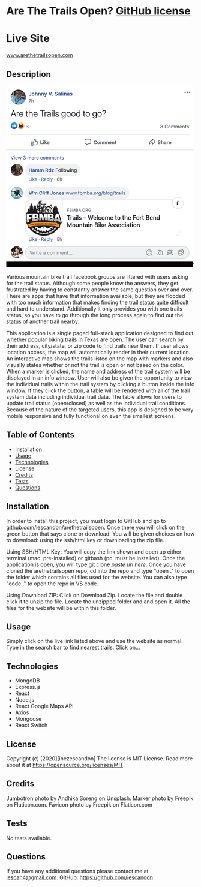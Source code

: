 # Are The Trails Open? [GitHub license](https://img.shields.io/badge/license-MIT%20License-blue.svg)

# Live Site

www.arethetrailsopen.com

## Description

![Alt Text](./readme-trails.gif)`

Various mountain bike trail facebook groups are littered with users asking for the trail status. Although some people know the answers, they get frustrated by having to constantly answer the same question over and over. There are apps that have that information available, but they are flooded with too much information that makes finding the trail status quite difficult and hard to understand. Additionally it only provides you with one trails status, so you have to go through the long process again to find out the status of another trail nearby.

This application is a single paged full-stack application designed to find out whether popular biking trails in Texas are open. The user can search by their address, city/state, or zip code to find trails near them. If user allows location access, the map will automatically render in their current location. An interactive map shows the trails listed on the map with markers and also visually states whether or not the trail is open or not based on the color. When a marker is clicked, the name and address of the trail system will be displayed in an info window. User will also be given the opportunity to view the individual trails within the trail system by clicking a button inside the info window. If they click the button, a table will be rendered with all of the trail system data including individual trail data. The table allows for users to update trail status (open/closed) as well as the individual trail conditions. Because of the nature of the targeted users, this app is designed to be very mobile responsive and fully functional on even the smallest screens.

## Table of Contents

- [Installation](#installation)
- [Usage](#usage)
- [Technologies](#technologies)
- [License](#license)
- [Credits](#credits)
- [Tests](#tests)
- [Questions](#questions)

## Installation

In order to install this project, you must login to GitHub and go to github.com/iescandon/arethetrailsopen. Once there you will click on the green button that says clone or download. You will be given choices on how to download: using the ssh/html key or downloading the zip file.

Using SSH/HTML Key: You will copy the link shown and open up either terminal (mac: pre-installed) or gitbash (pc: must be installed). Once the application is open, you will type git clone _paste url here_. Once you have cloned the arethetrailsopen repo, cd into the repo and type "open ." to open the folder which contains all files used for the website. You can also type "code ." to open the repo in VS code.

Using Download ZIP: Click on Download Zip. Locate the file and double click it to unzip the file. Locate the unzipped folder and and open it. All the files for the website will be within this folder.

## Usage

Simply click on the live link listed above and use the website as normal. Type in the search bar to find nearest trails. Click on...

## Technologies

- MongoDB
- Express.js
- React
- Node.js
- React Google Maps API
- Axios
- Mongoose
- React Switch

## License

Copyright (c) [2020][inezescandon]
The license is MIT License.
Read more about it at https://opensource.org/licenses/MIT.

## Credits

<!-- Worked with my tutor Ivan Popov, my TA Peter Winston, and my professor Tish Mcneel . -->

Jumbotron photo by Andhika Soreng on Unsplash.
Marker photo by Freepik on Flaticon.com.
Favicon photo by Freepik on Flaticon.com

## Tests

No tests available.

## Questions

If you have any additional questions please contact me at iescan4@gmail.com.
GitHub: https://github.com/iescandon

<!-- This project was bootstrapped with [Create React App](https://github.com/facebook/create-react-app).

## Available Scripts

In the project directory, you can run:

### `yarn start`

Runs the app in the development mode.<br />
Open [http://localhost:3000](http://localhost:3000) to view it in the browser.

The page will reload if you make edits.<br />
You will also see any lint errors in the console.

### `yarn test`

Launches the test runner in the interactive watch mode.<br />
See the section about [running tests](https://facebook.github.io/create-react-app/docs/running-tests) for more information.

### `yarn build`

Builds the app for production to the `build` folder.<br />
It correctly bundles React in production mode and optimizes the build for the best performance.

The build is minified and the filenames include the hashes.<br />
Your app is ready to be deployed!

See the section about [deployment](https://facebook.github.io/create-react-app/docs/deployment) for more information.

### `yarn eject`

**Note: this is a one-way operation. Once you `eject`, you can’t go back!**

If you aren’t satisfied with the build tool and configuration choices, you can `eject` at any time. This command will remove the single build dependency from your project.

Instead, it will copy all the configuration files and the transitive dependencies (webpack, Babel, ESLint, etc) right into your project so you have full control over them. All of the commands except `eject` will still work, but they will point to the copied scripts so you can tweak them. At this point you’re on your own.

You don’t have to ever use `eject`. The curated feature set is suitable for small and middle deployments, and you shouldn’t feel obligated to use this feature. However we understand that this tool wouldn’t be useful if you couldn’t customize it when you are ready for it.

## Learn More

You can learn more in the [Create React App documentation](https://facebook.github.io/create-react-app/docs/getting-started).

To learn React, check out the [React documentation](https://reactjs.org/).

### Code Splitting

This section has moved here: https://facebook.github.io/create-react-app/docs/code-splitting

### Analyzing the Bundle Size

This section has moved here: https://facebook.github.io/create-react-app/docs/analyzing-the-bundle-size

### Making a Progressive Web App

This section has moved here: https://facebook.github.io/create-react-app/docs/making-a-progressive-web-app

### Advanced Configuration

This section has moved here: https://facebook.github.io/create-react-app/docs/advanced-configuration

### Deployment

This section has moved here: https://facebook.github.io/create-react-app/docs/deployment

### `yarn build` fails to minify

This section has moved here: https://facebook.github.io/create-react-app/docs/troubleshooting#npm-run-build-fails-to-minify -->
